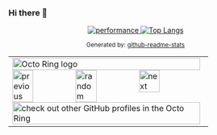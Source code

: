 ### Hi there 👋

<!--
**ismail9k/ismail9k** is a ✨ _special_ ✨ repository because its `README.md` (this file) appears on your GitHub profile.

Here are some ideas to get you started:

- 🔭 I’m currently working on ...
- 🌱 I’m currently learning ...
- 👯 I’m looking to collaborate on ...
- 🤔 I’m looking for help with ...
- 💬 Ask me about ...
- 📫 How to reach me: ...
- 😄 Pronouns: ...
- ⚡ Fun fact: ...
-->


<center>
  <a href="htpps://ismail9k.com">
    <img src="https://github-readme-stats.vercel.app/api?username=ismail9k&theme=vue&show_icons=true&count_private=true" alt="performance" />
  </a>

  <a href="https://ismail9k.com">
    <img src="https://github-readme-stats.vercel.app/api/top-langs/?username=ismail9k&theme=vue&layout=compact" alt="Top Langs" />
  </a>
  
  <small>Generated by: <a href="https://github.com/anuraghazra/github-readme-stats" traget="blank">github-readme-stats</a></small>
</cetner>


<table><tbody><tr><td><a href="https://octo-ring.com/"><img src="https://octo-ring.com/static/img/widget/top.png" width="99%" alt="Octo Ring logo" align="top"></a><br><a href="https://octo-ring.com/p/ismail9k/prev"><img src="https://octo-ring.com/static/img/widget/prev.png" width="33%" alt="previous" align="top" title="previous profile"></a><a href="https://octo-ring.com/p/ismail9k/random"><img src="https://octo-ring.com/static/img/widget/random.png" width="33%" alt="random" align="top" title="random profile"></a><a href="https://octo-ring.com/p/ismail9k/next"><img src="https://octo-ring.com/static/img/widget/next.png" width="33%" alt="next" align="top" title="next profile"></a><br><a href="https://octo-ring.com/"><img src="https://octo-ring.com/static/img/widget/bottom.png" width="99%" alt="check out other GitHub profiles in the Octo Ring" align="top"></a></td></tr></tbody></table>
